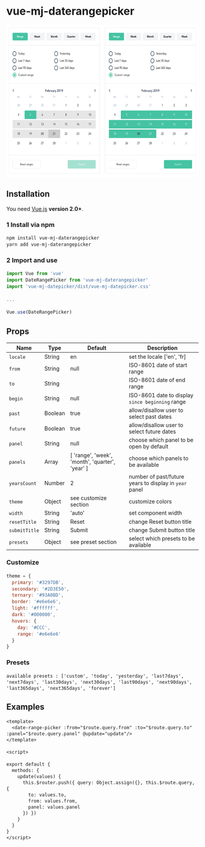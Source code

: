 # vue-mj-daterangepicker

<p align="center">
  <img src="./img/preview.png" alt="Size Limit example" width="640" height="398">
</p>

## Installation

You need [Vue.js](https://vuejs.org/) **version 2.0+**.

### 1 Install via npm

```bash
npm install vue-mj-daterangepicker
yarn add vue-mj-daterangepicker
```

### 2 Import and use

```javascript
import Vue from 'vue'
import DateRangePicker from 'vue-mj-daterangepicker'
import 'vue-mj-datepicker/dist/vue-mj-datepicker.css'

...

Vue.use(DateRangePicker)
```

## Props

| Name          | Type    | Default                                         | Description                                            |
|---------------|---------|-------------------------------------------------|--------------------------------------------------------|
| `locale`      | String  | en                                              | set the locale ['en', 'fr]                             |
| `from`        | String  | null                                            | ISO-8601 date of start range                           |
| `to`          | String  |                                                 | ISO-8601 date of end range                             |
| `begin`       | String  | null                                            | ISO-8601 date to display `since beginning` range       |
| `past`        | Boolean | true                                            | allow/disallow user to select past dates               |
| `future`      | Boolean | true                                            | allow/disallow user to select future dates             |
| `panel`       | String  | null                                            | choose which panel to be open by default               |
| `panels`      | Array   | [ 'range', 'week', 'month', 'quarter', 'year' ] | choose which panels to be available                    |
| `yearsCount`  | Number  | 2                                               | number of past/future years to display in `year` panel |
| `theme`       | Object  | see customize section                           | customize colors                                       |
| `width`       | String  | 'auto'                                          | set component width                                    |
| `resetTitle`  | String  | Reset                                           | change Reset button title                              |
| `submitTitle` | String  | Submit                                          | change Submit button title                             |
| `presets`     | Object  | see preset section                              | select which presets to be available                   |

### Customize
```javascript
theme = {
  primary: '#3297DB',
  secondary: '#2D3E50',
  ternary: '#93A0BD',
  border: '#e6e6e6',
  light: '#ffffff',
  dark: '#000000',
  hovers: {
    day: '#CCC',
    range: '#e6e6e6'
  }
}
```

### Presets
```
available presets : ['custom', 'today', 'yesterday', 'last7days', 'next7days', 'last30days', 'next30days', 'last90days', 'next90days', 'last365days', 'next365days', 'forever']
```
## Examples

```vue
<template>
  <date-range-picker :from="$route.query.from" :to="$route.query.to" :panel="$route.query.panel" @update="update"/>
</template>

<script>

export default {
  methods: {
    update(values) {
      this.$router.push({ query: Object.assign({}, this.$route.query, {
        to: values.to,
        from: values.from,
        panel: values.panel
      }) })
    }
  }
}
</script>
```
